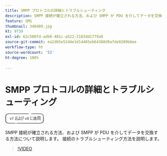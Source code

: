 ```yaml
---
title: SMPP プロトコルの詳細とトラブルシューティング
description: SMPP 接続が確立される方法、および SMPP が PDU を介してデータを交換する方法について説明します。 接続のトラブルシューティング方法を説明します。
feature: SMS
thumbnail: 346489.jpg
kt: 9739
exl-id: 62c500fd-adb6-481c-a522-2183dd1779a8
source-git-commit: ea2db5e52d4e1d14485eb64388d9afde9209b6ee
workflow-type: ht
source-wordcount: '53'
ht-degree: 100%

---
```


# SMPP プロトコルの詳細とトラブルシューティング

![対象：v7 および v8](../assets/V7-V8-stamp.png)

SMPP 接続が確立される方法、および SMPP が PDU を介してデータを交換する方法について説明します。 接続のトラブルシューティング方法を説明します。

>[!VIDEO](https://video.tv.adobe.com/v/346489?quality=12)
